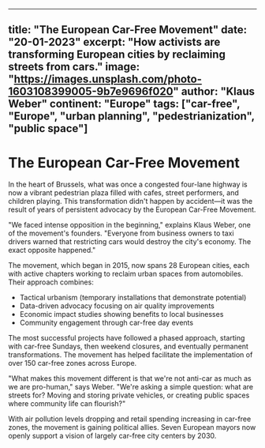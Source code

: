 
---
title: "The European Car-Free Movement"
date: "20-01-2023"
excerpt: "How activists are transforming European cities by reclaiming streets from cars."
image: "https://images.unsplash.com/photo-1603108399005-9b7e9696f020"
author: "Klaus Weber"
continent: "Europe"
tags: ["car-free", "Europe", "urban planning", "pedestrianization", "public space"]
---

# The European Car-Free Movement

In the heart of Brussels, what was once a congested four-lane highway is now a vibrant pedestrian plaza filled with cafes, street performers, and children playing. This transformation didn't happen by accident—it was the result of years of persistent advocacy by the European Car-Free Movement.

"We faced intense opposition in the beginning," explains Klaus Weber, one of the movement's founders. "Everyone from business owners to taxi drivers warned that restricting cars would destroy the city's economy. The exact opposite happened."

The movement, which began in 2015, now spans 28 European cities, each with active chapters working to reclaim urban spaces from automobiles. Their approach combines:

- Tactical urbanism (temporary installations that demonstrate potential)
- Data-driven advocacy focusing on air quality improvements
- Economic impact studies showing benefits to local businesses
- Community engagement through car-free day events

The most successful projects have followed a phased approach, starting with car-free Sundays, then weekend closures, and eventually permanent transformations. The movement has helped facilitate the implementation of over 150 car-free zones across Europe.

"What makes this movement different is that we're not anti-car as much as we are pro-human," says Weber. "We're asking a simple question: what are streets for? Moving and storing private vehicles, or creating public spaces where community life can flourish?"

With air pollution levels dropping and retail spending increasing in car-free zones, the movement is gaining political allies. Seven European mayors now openly support a vision of largely car-free city centers by 2030.
